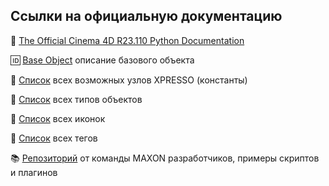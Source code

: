 ## Ссылки на официальную документацию

:cinema: [The Official Cinema 4D R23.110 Python Documentation][5]

:id: [Base Object][6] описание базового объекта

:twisted_rightwards_arrows: [Список][1] всех возможных узлов XPRESSO (константы)

:symbols: [Список][2] всех типов объектов

:art: [Список][3] всех иконок

:page_with_curl: [Список][4] всех тегов

:books: [Репозиторий][7] от команды MAXON разработчиков, примеры скриптов и плагинов

[1]: https://developers.maxon.net/docs/py/23_110/types/gvnodes.html "Пример ID_OPERATOR_MATH"
[2]: https://developers.maxon.net/docs/py/23_110/types/objects.html "Пример Ocube"
[3]: https://developers.maxon.net/docs/py/23_110/modules/c4d.bitmaps/RESOURCEIMAGE.html "Пример OBJECT_WIND"
[4]: https://developers.maxon.net/docs/py/23_110/types/tags.html "Пример Texpresso"
[5]: https://developers.maxon.net/docs/py/23_110/index.html
[6]: https://developers.maxon.net/docs/py/23_110/classic_resource/base_list/obase.html
[7]: https://github.com/PluginCafe/cinema4d_py_sdk_extended/tree/master "github"